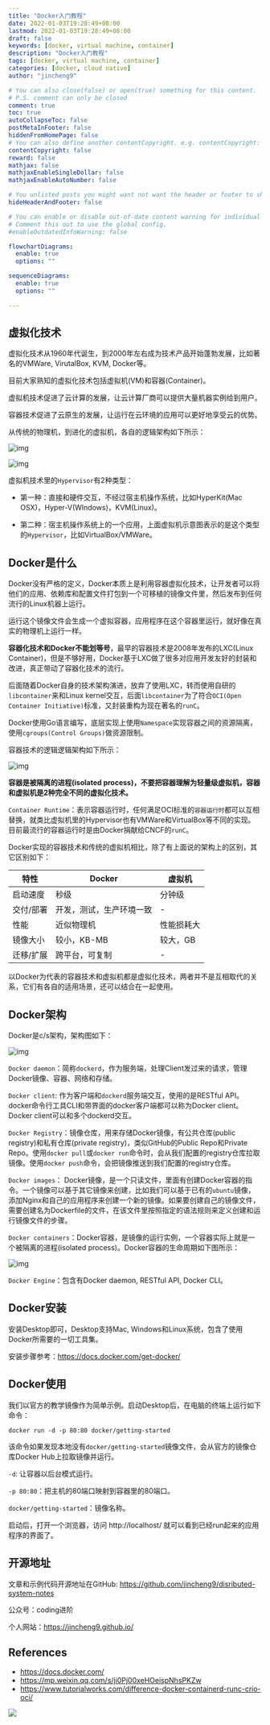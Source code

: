 ```yaml
---
title: "Docker入门教程"
date: 2022-01-03T19:28:49+08:00
lastmod: 2022-01-03T19:28:49+08:00
draft: false
keywords: [docker, virtual machine, container]
description: "Docker入门教程"
tags: [docker, virtual machine, container]
categories: [docker, cloud native]
author: "jincheng9"

# You can also close(false) or open(true) something for this content.
# P.S. comment can only be closed
comment: true
toc: true
autoCollapseToc: false
postMetaInFooter: false
hiddenFromHomePage: false
# You can also define another contentCopyright. e.g. contentCopyright: "This is another copyright."
contentCopyright: false
reward: false
mathjax: false
mathjaxEnableSingleDollar: false
mathjaxEnableAutoNumber: false

# You unlisted posts you might want not want the header or footer to show
hideHeaderAndFooter: false

# You can enable or disable out-of-date content warning for individual post.
# Comment this out to use the global config.
#enableOutdatedInfoWarning: false

flowchartDiagrams:
  enable: true
  options: ""

sequenceDiagrams: 
  enable: true
  options: ""

---
```


## 虚拟化技术

虚拟化技术从1960年代诞生，到2000年左右成为技术产品开始蓬勃发展，比如著名的VMWare, VirutalBox, KVM, Docker等。

目前大家熟知的虚拟化技术包括虚拟机(VM)和容器(Container)。

虚拟机技术促进了云计算的发展，让云计算厂商可以提供大量机器实例给到用户。

容器技术促进了云原生的发展，让运行在云环境的应用可以更好地享受云的优势。

从传统的物理机，到进化的虚拟机，各自的逻辑架构如下所示：

![img](/img/physical_server.png)

![img](/img/virtual_machine.png)

虚拟机技术里的`Hypervisor`有2种类型：

- 第一种：直接和硬件交互，不经过宿主机操作系统，比如HyperKit(Mac OSX)，Hyper-V(WIndows)，KVM(Linux)。

- 第二种：宿主机操作系统上的一个应用，上面虚拟机示意图表示的是这个类型的`Hypervisor`，比如VirtualBox/VMWare。

  

## Docker是什么

Docker没有严格的定义，Docker本质上是利用容器虚拟化技术，让开发者可以将他们的应用、依赖库和配置文件打包到一个可移植的镜像文件里，然后发布到任何流行的Linux机器上运行。

运行这个镜像文件会生成一个虚拟容器，应用程序在这个容器里运行，就好像在真实的物理机上运行一样。

**容器化技术和Docker不能划等号**，最早的容器技术是2008年发布的LXC(Linux Container)，但是不够好用，Docker基于LXC做了很多对应用开发友好的封装和改进，真正带动了容器化技术的流行。

后面随着Docker自身的技术架构演进，放弃了使用LXC，转而使用自研的`libcontainer`来和Linux kernel交互，后面`libcontainer`为了符合`OCI(Open Container Initiative)`标准，又封装重构为现在著名的`runC`。

Docker使用Go语言编写，底层实现上使用`Namespace`实现容器之间的资源隔离，使用`cgroups(Control Groups)`做资源限制。

容器技术的逻辑逻辑架构如下所示：

![img](/img/container.png)

**容器是被隔离的进程(isolated process)，不要把容器理解为轻量级虚拟机，容器和虚拟机是2种完全不同的虚拟化技术。**

`Container Runtime`：表示容器运行时，任何满足OCI标准的`容器运行时`都可以互相替换，就类比虚拟机里的Hypervisor也有VMWare和VirtualBox等不同的实现。目前最流行的容器运行时是由Docker捐献给CNCF的`runC`。

Docker实现的容器技术和传统的虚拟机相比，除了有上面说的架构上的区别，其它区别如下：

| 特性      | Docker                   | 虚拟机     |
| --------- | ------------------------ | ---------- |
| 启动速度  | 秒级                     | 分钟级     |
| 交付/部署 | 开发，测试，生产环境一致 | -          |
| 性能      | 近似物理机               | 性能损耗大 |
| 镜像大小  | 较小，KB-MB              | 较大，GB   |
| 迁移/扩展 | 跨平台，可复制           | -          |

以Docker为代表的容器技术和虚拟机都是虚拟化技术，两者并不是互相取代的关系，它们有各自的适用场景，还可以结合在一起使用。



## Docker架构

Docker是c/s架构，架构图如下：

![img](/img/docker_arch.svg)



`Docker daemon`：简称`dockerd`，作为服务端，处理Client发过来的请求，管理Docker镜像、容器、网络和存储。

`Docker client`: 作为客户端和`dockerd`服务端交互，使用的是RESTful API。docker命令行工具CLI和带界面的docker客户端都可以称为Docker client。Docker client可以和多个dockerd交互。

`Docker Registry`：镜像仓库，用来存储Docker镜像，有公共仓库(public registry)和私有仓库(private registry)，类似GitHub的Public Repo和Private Repo。使用`docker pull`或`docker run`命令时，会从我们配置的registry仓库拉取镜像。使用`docker push`命令，会把镜像推送到我们配置的registry仓库。

`Docker images`： Docker镜像，是一个只读文件，里面有创建Docker容器的指令。一个镜像可以基于其它镜像来创建，比如我们可以基于已有的`ubuntu`镜像，添加Nginx和自己的应用程序来创建一个新的镜像。如果要创建自己的镜像文件，需要创建名为Dockerfile的文件，在该文件里按照指定的语法规则来定义创建和运行镜像文件的步骤。

`Docker containers`：Docker容器，是镜像的运行实例，一个容器实际上就是一个被隔离的进程(isolated process)。Docker容器的生命周期如下图所示：

![img](/img/container_lifecycle.png)

`Docker Engine`：包含有Docker daemon, RESTful API, Docker CLI。



## Docker安装

安装Desktop即可，Desktop支持Mac, Windows和Linux系统，包含了使用Docker所需要的一切工具集。

安装步骤参考：https://docs.docker.com/get-docker/



## Docker使用

我们以官方的教学镜像作为简单示例。启动Desktop后，在电脑的终端上运行如下命令：

```
docker run -d -p 80:80 docker/getting-started
```

该命令如果发现本地没有`docker/getting-started`镜像文件，会从官方的镜像仓库Docker Hub上拉取镜像并运行。

`-d`: 让容器以后台模式运行。

`-p 80:80`：把主机的80端口映射到容器里的80端口。

`docker/getting-started`：镜像名称。

启动后，打开一个浏览器，访问 http://localhost/ 就可以看到已经run起来的应用程序的界面了。



## 开源地址

文章和示例代码开源地址在GitHub: https://github.com/jincheng9/disributed-system-notes

公众号：coding进阶

个人网站：https://jincheng9.github.io/



## References

- https://docs.docker.com/
- https://mp.weixin.qq.com/s/ji0Pj00xeHOeispNhsPKZw
- https://www.tutorialworks.com/difference-docker-containerd-runc-crio-oci/

![](/img/wechat.png)

